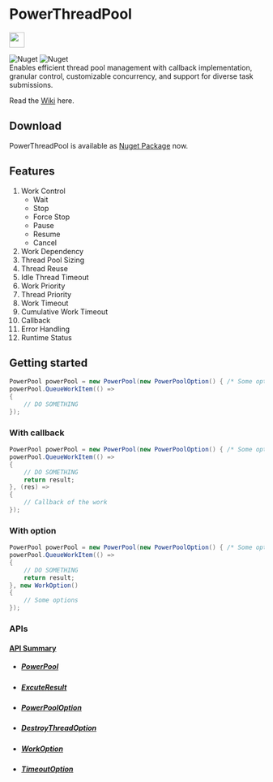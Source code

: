 # PowerThreadPool
<img src="https://www.nuget.org/Content/gallery/img/logo-header.svg?sanitize=true" height="30px">

![Nuget](https://img.shields.io/nuget/v/PowerThreadPool) ![Nuget](https://img.shields.io/nuget/dt/PowerThreadPool)  
Enables efficient thread pool management with callback implementation, granular control, customizable concurrency, and support for diverse task submissions.  

Read the [Wiki](https://github.com/ZjzMisaka/PowerThreadPool/wiki) here.  
## Download
PowerThreadPool is available as [Nuget Package](https://www.nuget.org/packages/PowerThreadPool/) now.

## Features
1. Work Control
    - Wait
    - Stop
    - Force Stop
    - Pause
    - Resume
    - Cancel
2. Work Dependency
3. Thread Pool Sizing
4. Thread Reuse
5. Idle Thread Timeout
6. Work Priority
7. Thread Priority
8. Work Timeout
9. Cumulative Work Timeout
10. Callback
11. Error Handling
12. Runtime Status

## Getting started
```csharp
PowerPool powerPool = new PowerPool(new PowerPoolOption() { /* Some options */ });
powerPool.QueueWorkItem(() => 
{
    // DO SOMETHING
});
```
### With callback
```csharp
PowerPool powerPool = new PowerPool(new PowerPoolOption() { /* Some options */ });
powerPool.QueueWorkItem(() => 
{
    // DO SOMETHING
    return result;
}, (res) => 
{
    // Callback of the work
});
```
### With option
```csharp
PowerPool powerPool = new PowerPool(new PowerPoolOption() { /* Some options */ });
powerPool.QueueWorkItem(() => 
{
    // DO SOMETHING
    return result;
}, new WorkOption()
{
    // Some options
});
```
### APIs
#### [API Summary](https://github.com/ZjzMisaka/PowerThreadPool/wiki/API-Summary)  
- ##### [PowerPool](https://github.com/ZjzMisaka/PowerThreadPool/wiki/PowerPool)  
- ##### [ExcuteResult](https://github.com/ZjzMisaka/PowerThreadPool/wiki/ExcuteResult)  
- ##### [PowerPoolOption](https://github.com/ZjzMisaka/PowerThreadPool/wiki/PowerPoolOption)  
- ##### [DestroyThreadOption](https://github.com/ZjzMisaka/PowerThreadPool/wiki/DestroyThreadOption)  
- ##### [WorkOption](https://github.com/ZjzMisaka/PowerThreadPool/wiki/WorkOption)  
- ##### [TimeoutOption](https://github.com/ZjzMisaka/PowerThreadPool/wiki/TimeoutOption)  
